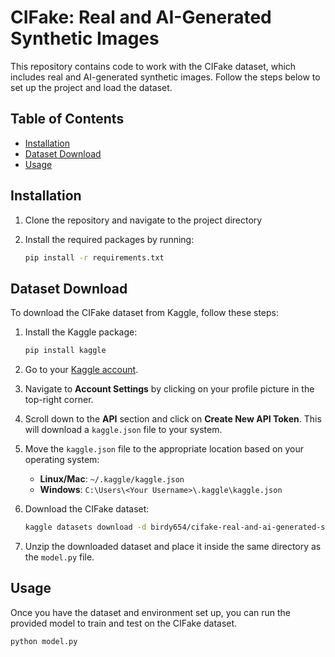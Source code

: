 # CIFake: Real and AI-Generated Synthetic Images

This repository contains code to work with the CIFake dataset, which includes real and AI-generated synthetic images. Follow the steps below to set up the project and load the dataset.

## Table of Contents
- [Installation](#installation)
- [Dataset Download](#dataset-download)
- [Usage](#usage)

## Installation

1. Clone the repository and navigate to the project directory

2. Install the required packages by running:

    ```bash
    pip install -r requirements.txt
    ```

## Dataset Download

To download the CIFake dataset from Kaggle, follow these steps:

1. Install the Kaggle package:

    ```bash
    pip install kaggle
    ```

2. Go to your [Kaggle account](https://www.kaggle.com/).

3. Navigate to **Account Settings** by clicking on your profile picture in the top-right corner.

4. Scroll down to the **API** section and click on **Create New API Token**. This will download a `kaggle.json` file to your system.

5. Move the `kaggle.json` file to the appropriate location based on your operating system:

    - **Linux/Mac**: `~/.kaggle/kaggle.json`
    - **Windows**: `C:\Users\<Your Username>\.kaggle\kaggle.json`

6. Download the CIFake dataset:

    ```bash
    kaggle datasets download -d birdy654/cifake-real-and-ai-generated-synthetic-images
    ```

7. Unzip the downloaded dataset and place it inside the same directory as the `model.py` file.

## Usage

Once you have the dataset and environment set up, you can run the provided model to train and test on the CIFake dataset.

```bash
python model.py
